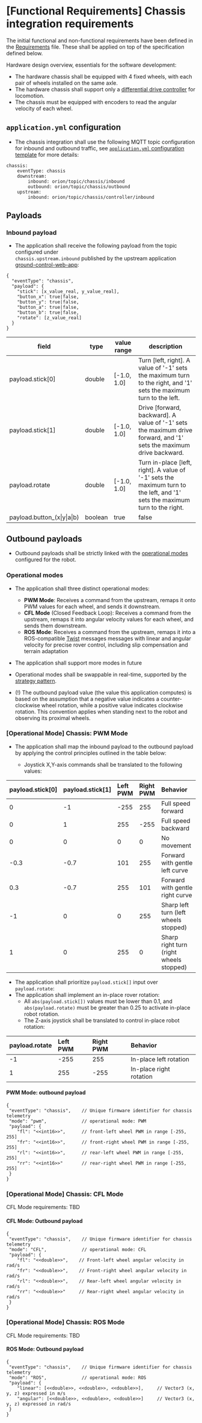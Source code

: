 # [Functional Requirements] Chassis integration requirements

The initial functional and non-functional requirements have been defined in the 
[Requirements](./REQUIREMENTS.md) file. These shall be applied on top of the specification
defined below.

Hardware design overview, essentials for the software development:

* The hardware chassis shall be equipped with 4 fixed wheels, with each pair of wheels installed on the same axle.
* The hardware chassis shall support only a [differential drive controller](https://en.wikipedia.org/wiki/Differential_wheeled_robot) for locomotion.
* The chassis must be equipped with encoders to read the angular velocity of each wheel.

## `application.yml` configuration
* The chassis integration shall use the following MQTT topic configuration for 
inbound and outbound traffic, see
[`application.yml` configuration template](./REQUIREMENTS.md#applicationyml-configuration-template) for more details:

```
chassis:
    eventType: chassis
    downstream:
        inbound: orion/topic/chassis/inbound
        outbound: orion/topic/chassis/outbound
    upstream:
        inbound: orion/topic/chassis/controller/inbound
```        

## Payloads

### Inbound payload

* The application shall receive the following payload from the topic configured under  
`chassis.upstream.inbound` published by the upstream application [ground-control-web-app](../ground-control-web-app/README.md):

```
{
  "eventType": "chassis",
  "payload": {
    "stick": [x_value_real, y_value_real],
    "button_x": true|false,
    "button_y": true|false,
    "button_a": true|false,
    "button_b": true|false,
    "rotate": [z_value_real]
  }
}
```

| field | type | value range | description |
| --- | --- | --- | --- |
| payload.stick[0] | double | [-1.0, 1.0] | Turn [left, right]. A value of '-1' sets the maximum turn to the right, and '1' sets the maximum turn to the left. |
| payload.stick[1] | double | [-1.0, 1.0] | Drive [forward, backward]. A value of '-1' sets the maximum drive forward, and '1' sets the maximum drive backward. |
| payload.rotate | double | [-1.0, 1.0] | Turn in-place [left, right]. A value of '-1' sets the maximum turn to the left, and '1' sets the maximum turn to the right. |
| payload.button_(x\|y\|a\|b) | boolean | true|false | Not implemented yet | 

## Outbound payloads

* Outbound payloads shall be strictly linked with the [operational modes](#operational-modes)
configured for the robot.


### Operational modes
* The application shall three distinct operational modes:

    * **PWM Mode**: Receives a command from the upstream, remaps it onto PWM values for each
wheel, and sends it downstream. 
    * **CFL Mode** (Closed Feedback Loop): Receives a command from the upstream, remaps it into 
angular velocity values for each wheel, and sends them downstream.
    * **ROS Mode**: Receives a command from the upstream, remaps it into a ROS-compatible 
[Twist](https://docs.ros.org/en/foxy/api/geometry_msgs/html/msg/Twist.html) messages 
messages with linear and angular velocity for precise rover control,
including slip compensation and terrain adaptation

* The application shall support more modes in future
* Operational modes shall be swappable in real-time, supported by the 
[strategy pattern](https://en.wikipedia.org/wiki/Strategy_pattern).
* (!) The outbound payload value (the value this application computes) is based on the assumption that a negative value indicates a counter-clockwise wheel rotation, while a positive value indicates clockwise rotation. This convention applies when standing next to the robot and observing its proximal wheels.


### [Operational Mode] Chassis: PWM Mode


* The application shall map the inbound payload to the outbound payload by applying the
control principles outlined in the table below:

    * Joystick X,Y-axis commands shall be translated to the following values:

| payload.stick[0] | payload.stick[1] | Left PWM | Right PWM | Behavior |
| :-- | :-- | :-- | :-- | :-- |
| 0 | -1 | -255 | 255 | Full speed forward |
| 0 | 1 | 255 | -255 | Full speed backward |
| 0 | 0 | 0 | 0 | No movement |
| -0.3 | -0.7 | 101 | 255 | Forward with gentle left curve |
| 0.3 | -0.7 | 255 | 101 | Forward with gentle right curve |
| -1 | 0 | 0 | 255 | Sharp left turn (left wheels stopped) |
| 1 | 0 | 255 | 0 | Sharp right turn (right wheels stopped) |

* The application shall prioritize `payload.stick[]` input over `payload.rotate`:
* The application shall implement an in-place rover rotation:
    * All `abs(payload.stick[])` values must be lower than 0.1, and `abs(payload.rotate)` must be
    greater than 0.25 to activate in-place robot rotation.
    * The Z-axis joystick shall be translated to control in-place robot rotation:

| payload.rotate | Left PWM | Right PWM | Behavior |
| :-- | :-- | :-- | :-- |
| -1 | -255 | 255 | In-place left rotation |
|1 | 255 | -255 | In-place right rotation |


#### PWM Mode: outbound payload
```
{
 "eventType": "chassis",    // Unique firmware identifier for chassis telemetry
 "mode": "pwm",             // operational mode: PWM
 "payload": {
    "fl": "<<int16>>",      // front-left wheel PWM in range [-255, 255]
    "fr": "<<int16>>",      // front-right wheel PWM in range [-255, 255]
    "rl": "<<int16>>",      // rear-left wheel PWM in range [-255, 255]
    "rr": "<<int16>>"       // rear-right wheel PWM in range [-255, 255]
 }
}
```

### [Operational Mode] Chassis: CFL Mode

CFL Mode requirements: TBD 
#### CFL Mode: Outbound payload

```
{
 "eventType": "chassis",    // Unique firmware identifier for chassis telemetry
 "mode": "CFL",             // operational mode: CFL
 "payload": {
    "fl": "<<double>>",    // Front-left wheel angular velocity in rad/s
    "fr": "<<double>>",    // Front-right wheel angular velocity in rad/s
    "rl": "<<double>>",    // Rear-left wheel angular velocity in rad/s
    "rr": "<<double>>"     // Rear-right wheel angular velocity in rad/s
 }
}
```

### [Operational Mode] Chassis: ROS Mode

CFL Mode requirements: TBD 

#### ROS Mode: Outbound payload
```
{
 "eventType": "chassis",    // Unique firmware identifier for chassis telemetry
 "mode": "ROS",             // operational mode: ROS
 "payload": {
    "linear": [<<double>>, <<double>>, <<double>>],     // Vector3 (x, y, z) expressed in m/s
    "angular": [<<double>>, <<double>>, <<double>>]     // Vector3 (x, y, z) expressed in rad/s
 }
}
```

